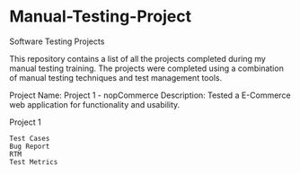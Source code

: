 # Manual-Testing-Project
Software Testing Projects

This repository contains a list of all the projects completed during my manual testing training. The projects were completed using a combination of manual testing techniques and test management tools.

Project Name: Project 1 - nopCommerce
Description: Tested a E-Commerce web application for functionality and usability.

Project 1

    Test Cases
    Bug Report
    RTM
    Test Metrics
